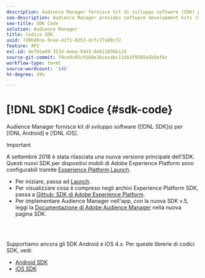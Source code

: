 ```yaml
---
description: Audience Manager fornisce kit di sviluppo software (SDK) per Android e iOS.
seo-description: Audience Manager provides software development kits (SDKs) for Android and iOS.
seo-title: SDK Code
solution: Audience Manager
title: Codice SDK
uuid: 7d0b40ce-9cee-41f1-8253-dcfc77a89c72
feature: API
exl-id: de7b5a09-353d-4eea-94d3-8e611036b12d
source-git-commit: 79ce9c05c9168e3bcecabc11db3f9585a5b5ef6c
workflow-type: tm+mt
source-wordcount: '145'
ht-degree: 39%

---
```


# [!DNL SDK] Codice {#sdk-code}

Audience Manager fornisce kit di sviluppo software ([!DNL SDK]s) per [!DNL Android] e [!DNL iOS].

>[!IMPORTANT]
>
>A settembre 2018 è stata rilasciata una nuova versione principale dell’SDK. Questi nuovi SDK per dispositivi mobili di Adobe Experience Platform sono configurabili tramite [Experience Platform Launch](https://www.adobe.com/experience-platform/launch.html).

* Per iniziare, passa ad [Launch](https://launch.adobe.com/).
* Per visualizzare cosa è compreso negli archivi Experience Platform SDK, passa a [Github: SDK di Adobe Experience Platform](https://github.com/Adobe-Marketing-Cloud/acp-sdks).
* Per implementare Audience Manager nell&#39;app, con la nuova SDK v.5, leggi la [Documentazione di Adobe Audience Manager](https://experienceleague.adobe.com/docs/experience-platform/destinations/catalog/data-management/aam-dil-extension.html?lang=en) nella nuova pagina SDK.

<br> 

Supportiamo ancora gli SDK Android e iOS 4.x. Per queste librerie di codici SDK, vedi:

* [Android SDK](https://experienceleague.adobe.com/docs/mobile-services/android/overview.html)
* [iOS SDK](https://experienceleague.adobe.com/docs/mobile-services/ios/overview.html)
